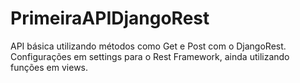 # PrimeiraAPIDjangoRest
API básica utilizando métodos como Get e Post com o DjangoRest. Configurações em settings para o Rest Framework, ainda utilizando funções em views.
